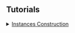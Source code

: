 ## Tutorials

<details>
  <summary><a href="./tutorial/InstancesConstruction.md">
    Instances Construction 
  </a></summary>
    Routine <code>_.workpiece.construct</code> is used for instances construction.
</details>